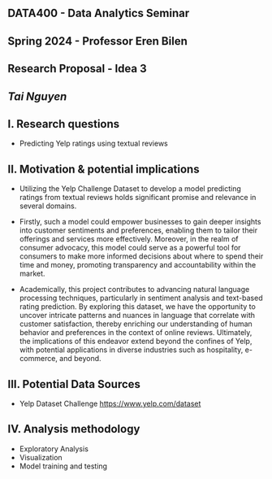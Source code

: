 ## DATA400 - Data Analytics Seminar
## Spring 2024 - Professor Eren Bilen 
## Research Proposal - Idea 3

## _Tai Nguyen_

## I. Research questions
- Predicting Yelp ratings using textual reviews


## II. Motivation & potential implications
- Utilizing the Yelp Challenge Dataset to develop a model predicting ratings from textual reviews holds significant promise and relevance in several domains.

- Firstly, such a model could empower businesses to gain deeper insights into customer sentiments and preferences, enabling them to tailor their offerings and services more effectively. Moreover, in the realm of consumer advocacy, this model could serve as a powerful tool for consumers to make more informed decisions about where to spend their time and money, promoting transparency and accountability within the market. 

- Academically, this project contributes to advancing natural language processing techniques, particularly in sentiment analysis and text-based rating prediction. By exploring this dataset, we have the opportunity to uncover intricate patterns and nuances in language that correlate with customer satisfaction, thereby enriching our understanding of human behavior and preferences in the context of online reviews. Ultimately, the implications of this endeavor extend beyond the confines of Yelp, with potential applications in diverse industries such as hospitality, e-commerce, and beyond.


## III. Potential Data Sources
- Yelp Dataset Challenge https://www.yelp.com/dataset

## IV. Analysis methodology
- Exploratory Analysis
- Visualization
- Model training and testing

